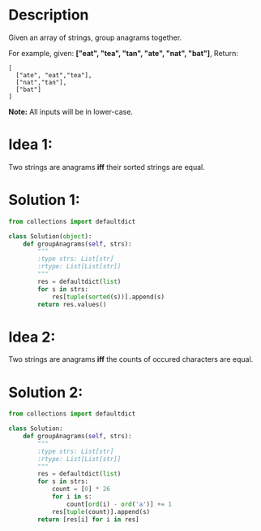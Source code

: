 # Description
Given an array of strings, group anagrams together.

For example, given: **["eat", "tea", "tan", "ate", "nat", "bat"]**, 
Return:
```
[
  ["ate", "eat","tea"],
  ["nat","tan"],
  ["bat"]
]
```

**Note:** All inputs will be in lower-case.

# Idea 1:
Two strings are anagrams **iff** their sorted strings are equal.

# Solution 1:
```python
from collections import defaultdict

class Solution(object):
    def groupAnagrams(self, strs):
        """
        :type strs: List[str]
        :rtype: List[List[str]]
        """
        res = defaultdict(list)
        for s in strs:
            res[tuple(sorted(s))].append(s)
        return res.values()
```

# Idea 2:
Two strings are anagrams **iff** the counts of occured characters are equal.

# Solution 2:
```python
from collections import defaultdict

class Solution:
    def groupAnagrams(self, strs):
        """
        :type strs: List[str]
        :rtype: List[List[str]]
        """
        res = defaultdict(list)
        for s in strs:
            count = [0] * 26
            for i in s:
                count[ord(i) - ord('a')] += 1
            res[tuple(count)].append(s)
        return [res[i] for i in res]
```
